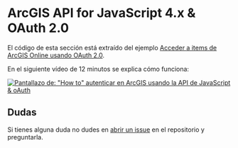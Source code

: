 # ArcGIS API for JavaScript 4.x & OAuth 2.0

El código de esta sección está extraído del ejemplo [Acceder a items de ArcGIS Online usando OAuth 2.0](https://developers.arcgis.com/javascript/latest/sample-code/identity-oauth-basic/index.html).

En el siguiente vídeo de 12 minutos se explica cómo funciona:

[![Pantallazo de: "How to" autenticar en ArcGIS usando la API de JavaScript & oAuth](https://i.ytimg.com/vi/Q9toWrNfeUo/hqdefault.jpg)](https://www.youtube.com/watch?v=Q9toWrNfeUo)

## Dudas

Si tienes alguna duda no dudes en [abrir un issue](https://github.com/esri-es/arcgis-oauth-samples/issues/new) en el repositorio y preguntarla.
